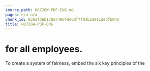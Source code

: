 ```yaml
---
source_path: H072GW-PDF-ENG.md
pages: n/a-n/a
chunk_id: 836afdeb130a7496fde6df7f03b2a911dedfb045
title: H072GW-PDF-ENG
---
```

# for all employees.

To create a system of fairness, embed the six key principles of the
